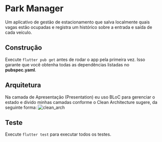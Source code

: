 # Park Manager

Um aplicativo de gestão de estacionamento que salva localmente quais vagas estão ocupadas e registra um histórico sobre a entrada e saída de cada veículo.

## Construção
Execute `flutter pub get` antes de rodar o app pela primeira vez. Isso garante que você obtenha todas as dependências listadas no __pubspec.yaml__.

## Arquitetura
Na camada de Apresentação (Presentation) eu uso BLoC para gerenciar o estado e divido minhas camadas conforme o Clean Architecture sugere, da seguinte forma:
![clean_arch](https://github.com/Rofuscaldi/ParkManager/assets/167842968/486781bc-ca83-4d0b-a366-664e6af2d3ff)

## Teste
Execute `flutter test` para executar todos os testes.

